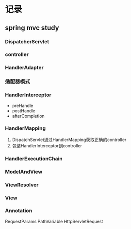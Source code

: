 # 记录

## spring mvc study

### DispatcherServlet

### controller

### HandlerAdapter

### 适配器模式

### HandlerInterceptor

+ preHandle
+ postHandle
+ afterCompletion

### HandlerMapping
1. DispatchServlet通过HandlerMapping获取正确的controller
2. 包装HandlerInterceptor到controller

### HandlerExecutionChain

### ModelAndView

### ViewResolver

### View

### Annotation
RequestParams  PathVariable HttpServletRequest






